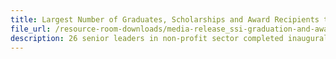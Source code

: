 ```yaml
---
title: Largest Number of Graduates, Scholarships and Award Recipients to be Recognised for Upskilling and Enhancing Capability of Social Service Sector Workforce
file_url: /resource-room-downloads/media-release_ssi-graduation-and-awards-ceremony-2016_final.pdf
description: 26 senior leaders in non-profit sector completed inaugural run of ACE Capstone Leadership Programme for Non-Profits - a pinnacle leadership development programme.
---
```

